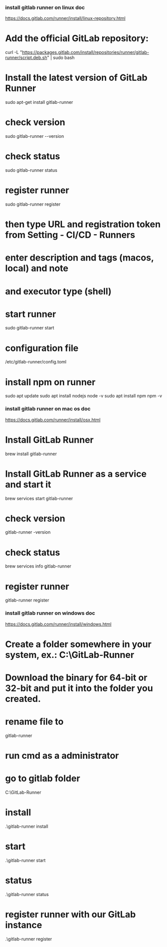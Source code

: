 ### install gitlab runner on linux doc
https://docs.gitlab.com/runner/install/linux-repository.html

# Add the official GitLab repository:
curl -L "https://packages.gitlab.com/install/repositories/runner/gitlab-runner/script.deb.sh" | sudo bash

# Install the latest version of GitLab Runner
sudo apt-get install gitlab-runner

# check version
sudo gitlab-runner --version

# check status
sudo gitlab-runner status

# register runner
sudo gitlab-runner register

# then type URL and registration token from Setting - CI/CD - Runners
# enter description and tags (macos, local) and note
# and executor type (shell)

# start runner
sudo gitlab-runner start

# configuration file
/etc/gitlab-runner/config.toml

# install npm on runner
sudo apt update
sudo apt install nodejs
node -v
sudo apt install npm
npm -v


### install gitlab runner on mac os doc
https://docs.gitlab.com/runner/install/osx.html

# Install GitLab Runner
brew install gitlab-runner

# Install GitLab Runner as a service and start it
brew services start gitlab-runner

# check version
gitlab-runner -version

# check status
brew services info gitlab-runner

# register runner
gitlab-runner register


### install gitlab runner on windows doc
https://docs.gitlab.com/runner/install/windows.html

# Create a folder somewhere in your system, ex.: C:\GitLab-Runner

# Download the binary for 64-bit or 32-bit and put it into the folder you created.

# rename file to
gitlab-runner

# run cmd as a administrator

# go to gitlab folder
C:\GitLab-Runner

# install
.\gitlab-runner install

# start
.\gitlab-runner start

# status
.\gitlab-runner status

# register runner with our GitLab instance
.\gitlab-runner register

